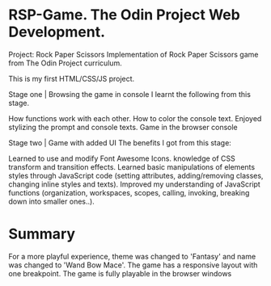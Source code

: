 # RSP-Game. The Odin Project Web Development.

Project: Rock Paper Scissors
Implementation of Rock Paper Scissors game from The Odin Project curriculum.

This is my first HTML/CSS/JS project.

Stage one | Browsing the game in console
I learnt the following from this stage.

How functions work with each other.
How to color the console text.
Enjoyed stylizing the prompt and console texts.
Game in the browser console

Stage two | Game with added UI
The benefits I got from this stage:

Learned to use and modify Font Awesome Icons.
knowledge of CSS transform and transition effects.
Learned basic manipulations of elements styles through JavaScript code (setting attributes, adding/removing classes, changing inline styles and texts).
Improved my understanding of JavaScript functions (organization, workspaces, scopes, calling, invoking, breaking down into smaller ones..).

# Summary
For a more playful experience, theme was changed to 'Fantasy' and name was changed to 'Wand Bow Mace'.
The game has a responsive layout with one breakpoint.
The game is fully playable in the browser windows 
